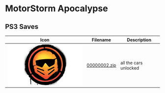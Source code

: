 # MotorStorm Apocalypse

## PS3 Saves

| Icon | Filename | Description |
|------|----------|-------------|
| ![MotorStorm Apocalypse](ICON0.PNG) | [00000002.zip](00000002.zip) | all the cars unlocked |
